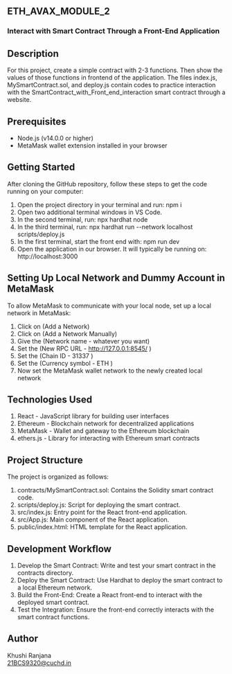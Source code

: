 ## ETH_AVAX_MODULE_2

### Interact with Smart Contract Through a Front-End Application

## Description

For this project, create a simple contract with 2-3 functions. Then show the values of those functions in frontend of the application. The files index.js, MySmartContract.sol, and deploy.js contain codes to practice interaction with the SmartContract_with_Front_end_interaction smart contract through a website.

## Prerequisites

- Node.js (v14.0.0 or higher)
- MetaMask wallet extension installed in your browser

## Getting Started

After cloning the GitHub repository, follow these steps to get the code running on your computer:

1. Open the project directory in your terminal and run: npm i   
2. Open two additional terminal windows in VS Code.
3. In the second terminal, run: npx hardhat node
4. In the third terminal, run: npx hardhat run --network localhost scripts/deploy.js
5. In the first terminal, start the front end with: npm run dev
6. Open the application in our browser. It will typically be running on:  http://localhost:3000
  

## Setting Up Local Network and Dummy Account in MetaMask

To allow MetaMask to communicate with your local node, set up a local network in MetaMask:

1.  Click on (Add a Network)
2.  Click on (Add a Network Manually)
3.  Give the (Network name - whatever you want)
4.  Set the (New RPC URL - http://127.0.0.1:8545/ )
5.  Set the (Chain ID - 31337 )
6.  Set the (Currency symbol - ETH )
7.  Now set the MetaMask wallet network to the newly created local network

## Technologies Used

1.  React - JavaScript library for building user interfaces
2.  Ethereum - Blockchain network for decentralized applications
3.  MetaMask - Wallet and gateway to the Ethereum blockchain
4.  ethers.js - Library for interacting with Ethereum smart contracts

## Project Structure
The project is organized as follows:

1. contracts/MySmartContract.sol: Contains the Solidity smart contract code.
2. scripts/deploy.js: Script for deploying the smart contract.
3. src/index.js: Entry point for the React front-end application.
4. src/App.js: Main component of the React application.
5. public/index.html: HTML template for the React application.

## Development Workflow

1. Develop the Smart Contract: Write and test your smart contract in the contracts directory.
2. Deploy the Smart Contract: Use Hardhat to deploy the smart contract to a local Ethereum network.
3. Build the Front-End: Create a React front-end to interact with the deployed smart contract.
4. Test the Integration: Ensure the front-end correctly interacts with the smart contract functions.

## Author

Khushi Ranjana  
21BCS9320@cuchd.in

